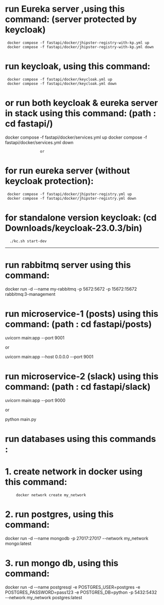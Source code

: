  
# run Eureka server ,using this command:  (server protected by keycloak)
   
     docker compose -f fastapi/docker/jhipster-registry-with-kp.yml up 
     docker compose -f fastapi/docker/jhipster-registry-with-kp.yml down 

 # run keycloak, using this command:   

     docker compose -f fastapi/docker/keycloak.yml up 
     docker compose -f fastapi/docker/keycloak.yml down      

# or run both keycloak & eureka server in stack using this command: (path : cd fastapi/)

   docker compose -f fastapi/docker/services.yml up 
   docker compose -f fastapi/docker/services.yml down 


                    or 


 # for run eureka server (without keycloak protection):     
     docker compose -f fastapi/docker/jhipster-registry.yml up 
     docker compose -f fastapi/docker/jhipster-registry.yml down 


# for standalone version keycloak: (cd Downloads/keycloak-23.0.3/bin)         
      ./kc.sh start-dev    
  

  ---------------------------------------------------------------------------

# run  rabbitmq server using this command: 

docker run -d --name my-rabbitmq -p 5672:5672 -p 15672:15672 rabbitmq:3-management


 # run microservice-1 (posts) using this command: (path : cd fastapi/posts)
  uvicorn main:app --port 9001

or


uvicorn main:app --host 0.0.0.0 --port 9001
 
 # run microservice-2 (slack) using this command:  (path : cd fastapi/slack)
  uvicorn main:app --port 9000

or 

   python main.py

# run databases using this commands :

   
   # 1. create network in docker using this command: 

         docker network create my_network

   # 2. run postgres, using this command:

docker run -d  --name mongodb  -p 27017:27017 --network my_network mongo:latest

   # 3. run mongo db, using this command:

docker run -d --name postgresql -e POSTGRES_USER=postgres -e POSTGRES_PASSWORD=pass123 -e POSTGRES_DB=python -p 5432:5432 --network my_network  postgres:latest





